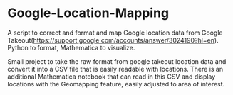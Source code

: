 # Google-Location-Mapping
A script to correct and format and map Google location data from Google Takeout(https://support.google.com/accounts/answer/3024190?hl=en). Python to format, Mathematica to visualize.


Small project to take the raw format from google takeout location data and convert it into a CSV file that is easily readable with locations.
There is an additional Mathematica notebook that can read in this CSV and display locations with the Geomapping feature, easily adjusted to area of interest.
